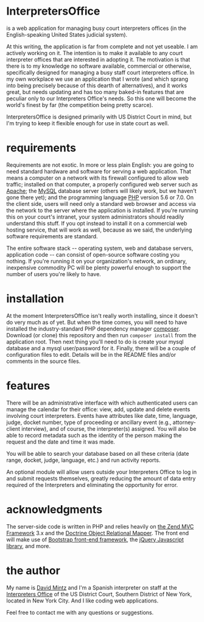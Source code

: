 # InterpretersOffice	
is a web application for managing busy court interpreters offices (in the English-speaking United States judicial system).

At this writing, the application is far from complete and not yet useable. I am actively working on it. The intention is to make it available to any court interpreter offices that are interested in adopting it. The motivation is that there is to my knowledge no software available, commercial or otherwise, specifically designed for managing a busy staff court interpreters office. In my own workplace we use an application that I wrote (and which sprang into being precisely because of this dearth of alternatives), and it works great, but needs updating and has too many baked-in features that are peculiar only to our Interpreters Office's needs. So this one will become the world's finest by far (the competition being pretty scarce).

InterpretersOffice is designed primarily with US District Court in mind, but I'm trying to keep it flexible enough for use in state court as well.

# requirements

Requirements are not exotic. In more or less plain English: you are going to need standard hardware and software for serving a web application. That means a computer on a network with its firewall configured to allow web traffic; installed on that computer, a properly configured web server such as [Apache](https://httpd.apache.org/); the [MySQL](https://www.mysql.com/) database server (others will likely work, but we haven't gone there yet); and the programming language [PHP](http://php.net/) version 5.6 or 7.0. On the client side, users will need only a standard web browser and access via the network to the server where the application is installed. If you're running this on your court's intranet, your system administrators should readily understand this stuff. If you opt instead to install it on a commercial web hosting service, that will work as well, because as we said, the underlying software requirements are standard.

The entire software stack -- operating system, web and database servers, application code -- can consist of open-source software costing you nothing. If you're running it on your organization's network, an ordinary, inexpensive commodity PC will be plenty powerful enough to support the number of users you're likely to have.

# installation

At the moment InterpretersOffice isn't really worth installing, since it doesn't do very much as of yet. But when the time comes, you will need to have installed the industry-standard PHP dependency manager [composer](https://getcomposer.org). Download (or clone) this repository and then run `composer install` from the application root. Then next thing you'll need 
to do is create your mysql database and a mysql user/password for it. Finally, there will be a couple of configuration files 
to edit. Details will be in the README files and/or comments in the source files.

# features

There will be an administrative interface with which authenticated users can manage the calendar for their office: view, add,
update and delete events involving court interpreters. Events have attributes like date, time, language, judge,
docket number, type of proceeding or ancillary event (e.g., attorney-client interview), and of course, the interpreter(s) assigned. You will also  be able to record metadata such as the identity of the person making the request and the date and time it was made.

You will be able to search your database based on all these criteria (date range, docket, judge, language, etc.) and run activity reports.

An optional module will allow users outside your Interpreters Office to log in and submit requests themselves, greatly reducing the amount of data entry required of the Interpreters and eliminating the opportunity for error.

# acknowledgments

The server-side code is written in PHP and relies heavily on [the Zend MVC Framework](http://framework.zend.com/) 3.x and the [Doctrine Object Relational Mapper](http://www.doctrine-project.org/projects/orm.html). The  front end will make use of [Bootstrap front-end framework](http://getbootstrap.com/), the [jQuery Javascript library](http://jquery.com/), and more.

# the author

My name is [David Mintz](https://davidmintz.org) and I'm a Spanish interpreter on staff at the [Interpreters Office](https://sdnyinterpreters.org/) of the US District Court, Southern District of New York, located in New York City. And I like coding web applications.

Feel free to contact me with any questions or suggestions.


